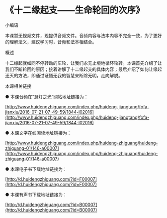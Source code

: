# 《十二缘起支——生命轮回的次序》



小编语

本课暂无视频文件，现提供音频文件。音频内容与法本内容不完全一致，为了更好的理解法义，建议学习时，音频和法本相结合。

概述

十二缘起就如同不停转动的车轮，让我们永无止境地循环轮转。本课首先介绍了让我们不断轮回的原因；接着讲解了十二缘起支的具体内容；最后介绍了如何让缘起还灭的方法，即通过证悟无我的智慧来断除无明，走向解脱。

本课相关链接

● 本课音频在“慧灯之光“网站地址链接为：

[http://www.huidengzhiguang.com/index.php/huideng-jiangtang/fofa-jianxiu/2016-07-21-07-49-59/1844-l02016](http://www.huidengzhiguang.com/index.php/huideng-jiangtang/fofa-jianxiu/2016-07-21-07-49-59/1844-l02016)

● 本课文字在线阅读地址链接为：

[http://www.huidengzhiguang.com/index.php/huideng-zhiguang/huideng-zhiguang-01/146-a00007](http://www.huidengzhiguang.com/index.php/huideng-zhiguang/huideng-zhiguang-01/146-a00007)

● 本课电子书下载地址链接为：

[http://d.huidengzhiguang.com/?id=F00007](http://d.huidengzhiguang.com/?id=F00007)

● 本课有声书下载地址链接为：

[http://d.huidengzhiguang.com/?id=B00007](http://d.huidengzhiguang.com/?id=B00007)

